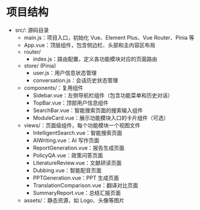 # 项目结构

- src/: 源码目录
    - main.js：项目入口，初始化 Vue、Element Plus、Vue Router、Pinia 等
    - App.vue：顶层组件，包含侧边栏、头部和主内容区布局
    - router/
        - index.js：路由配置，定义各功能模块对应的页面路由
    - store/ (Pinia)
        - user.js：用户信息状态管理
        - conversation.js：会话历史状态管理
    - components/：复用组件
        - Sidebar.vue：左侧导航栏组件（包含功能菜单和历史对话）
        - TopBar.vue：顶部用户信息组件
        - SearchBar.vue：智能搜索页面的搜索输入组件
        - ModuleCard.vue：展示功能模块入口的卡片组件（可选）
    - views/：页面级组件，每个功能模块一个视图文件
        - IntelligentSearch.vue：智能搜索页面
        - AIWriting.vue：AI 写作页面
        - ReportGeneration.vue：报告生成页面
        - PolicyQA.vue：政策问答页面
        - LiteratureReview.vue：文献研读页面
        - Dubbing.vue：智能配音页面
        - PPTGeneration.vue：PPT 生成页面
        - TranslationComparison.vue：翻译对比页面
        - SummaryReport.vue：总结汇报页面
    - assets/：静态资源，如 Logo、头像等图片